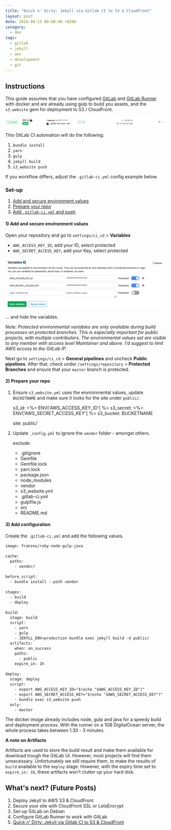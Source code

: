 ```yaml
---
title: "Quick n' Dirty: Jekyll via Gitlab CI to S3 & CloudFront"
layout: post
date: 2018-09-15 00:00:00 +0200
category:
  - dev
tags:
  - gitlab
  - jekyll
  - aws
  - development
  - git
---
```


## Instructions

This guide assumes that you have configured [GitLab](https://about.gitlab.com/installation/) and [GitLab Runner](https://docs.gitlab.com/runner/install/) with docker and are already using gulp to build you assets, and the `s3_website` gem for deployment to S3 / CloudFront.

![GitLab Add and secure environment values](/assets/content/2018/quick-n-dirty-jekyll-yarn-gulp-gitlab-ci-s3_website-to-s3_ci.png)

This GitLab CI automation will do the following:

1. `bundle install`
2. `yarn`
3. `gulp`
4. `jekyll build`
5. `s3_website push`

If you workflow differs, adjust the `.gitlab-ci.yml` config example below.

### Set-up

1. [Add and secure environment values](#1-add-and-secure-environment-values)
2. [Prepare your repo](#2-prepare-your-repo)
3. [Add `.gitlab-ci.yml` and push](#3-add-configuration)

#### 1) Add and secure environment values

Open your repository and go to `settings/ci_cd` > **Variables**

- `AWS_ACCESS_KEY_ID`, add your ID, select protected
- `AWS_SECRET_ACCESS_KEY`, add your Key, select protected

![GitLab Add and secure environment values](/assets/content/2018/quick-n-dirty-jekyll-yarn-gulp-gitlab-ci-s3_website-to-s3_environment-values.png)

... and hide the variables.

*Note: Protected environmental variables are only available during build processes on protected branches. This is especially important for public projects, with multiple contributors. The environmental values set are visible to any member with access level Maintainer and above. I'd suggest to limit AWS access to the GitLab IP.*

Next go to `settings/ci_cd` > **General pipelines** and uncheck **Public pipelines**. After that, check under `/settings/repository` > **Protected Branches** and ensure that your `master` branch is protected.

#### 2) Prepare your repo

1) Ensure `s3_website.yml` uses the environmental values, update `BUCKETNAME` and make sure it looks for the site under `public/`.

    s3_id: <%= ENV['AWS_ACCESS_KEY_ID'] %>
    s3_secret: <%= ENV['AWS_SECRET_ACCESS_KEY'] %>
    s3_bucket: BUCKETNAME

    site: public/

2) Update `_config.yml` to ignore the `vendor` folder - amongst others.

    exclude:
      - .gitignore
      - Gemfile
      - Gemfile.lock
      - yarn.lock
      - package.json
      - node_modules
      - vendor
      - s3_website.yml
      - .gitlab-ci.yml
      - gulpfile.js
      - src
      - README.md

#### 3) Add configuration

Create the `.gitlab-ci.yml` and add the following values.

    image: franzos/ruby-node-gulp-java

    cache:
      paths:
        - vendor/

    before_script:
      - bundle install --path vendor

    stages:
      - build
      - deploy

    build:
      stage: build
      script:
        - yarn
        - gulp
        - JEKYLL_ENV=production bundle exec jekyll build -d public/
      artifacts:
        when: on_success
        paths:
          - public
        expire_in: 1h

    deploy:
      stage: deploy
      script:
        - export AWS_ACCESS_KEY_ID="$(echo "$AWS_ACCESS_KEY_ID")"
        - export AWS_SECRET_ACCESS_KEY="$(echo "$AWS_SECRET_ACCESS_KEY")"
        - bundle exec s3_website push
      only:
        - master

The docker image already includes node, gulp and java for a speedy build and deployment process. With the runner on a 1GB DigitalOcean server, the whole process takes between 1.30 - 3 minutes.

**A note on Artifacts**

Artifacts are used to store the build result and make them available for download trough the GitLab UI. However, most projects will find them unnecessary. Unfortunately we still require them, to make the results of `build` available to the `deploy` stage. However, with the expiry time set to `expire_in: 1h`, these artifacts won't clutter up your hard disk.

## What's next? (Future Posts)

1. Deploy Jekyll to AWS S3 & CloudFront
2. Secure your site with CloudFront SSL or LetsEncrypt
3. Set-up GitLab on Debian
4. Configure GitLab Runner to work with GitLab
5. [Quick n' Dirty: Jekyll via Gitlab CI to S3 & CloudFront](/dev/quick-n-dirty-jekyll-yarn-gulp-gitlab-ci-s3_website-to-s3/)
